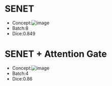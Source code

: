 # SENET
- Concept:![image](https://user-images.githubusercontent.com/56510169/131803211-ec2d6dd8-a579-4b69-9ade-d75a241d52b9.png)
- Batch:8
- Dice:0.849
# SENET + Attention Gate
- Concept:![image](https://user-images.githubusercontent.com/56510169/131803546-2ac19767-69ed-4d48-842a-e92e413944f9.png)
- Batch:4
- Dice:0.86

